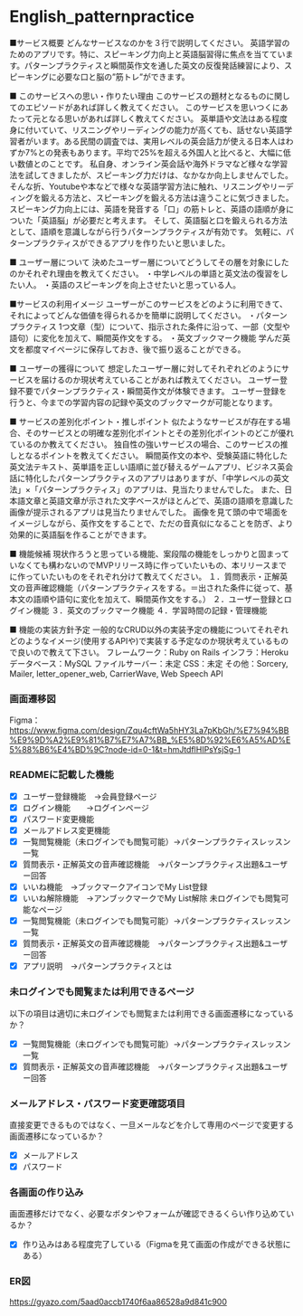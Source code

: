 # English_patternpractice
■サービス概要
どんなサービスなのかを３行で説明してください。
英語学習のためのアプリです。特に、スピーキング力向上と英語脳習得に焦点を当てています。パターンプラクティスと瞬間英作文を通した英文の反復発話練習により、スピーキングに必要な口と脳の”筋トレ”ができます。

■ このサービスへの思い・作りたい理由
このサービスの題材となるものに関してのエピソードがあれば詳しく教えてください。
このサービスを思いつくにあたって元となる思いがあれば詳しく教えてください。
英単語や文法はある程度身に付いていて、リスニングやリーディングの能力が高くても、話せない英語学習者がいます。ある民間の調査では、実用レベルの英会話力が使える日本人はわずか7%との発表もあります。平均で25%を超える外国人と比べると、大幅に低い数値とのことです。
私自身、オンライン英会話や海外ドラマなど様々な学習法を試してきましたが、スピーキング力だけは、なかなか向上しませんでした。
そんな折、Youtubeや本などで様々な英語学習方法に触れ、リスニングやリーディングを鍛える方法と、スピーキングを鍛える方法は違うことに気づきました。
スピーキング力向上には、英語を発音する「口」の筋トレと、英語の語順が身についた「英語脳」が必要だと考えます。
そして、英語脳と口を鍛えられる方法として、語順を意識しながら行うパターンプラクティスが有効です。
気軽に、パターンプラクティスができるアプリを作りたいと思いました。

■ ユーザー層について
決めたユーザー層についてどうしてその層を対象にしたのかそれぞれ理由を教えてください。
・中学レベルの単語と英文法の復習をしたい人。
・英語のスピーキングを向上させたいと思っている人。

■サービスの利用イメージ
ユーザーがこのサービスをどのように利用できて、それによってどんな価値を得られるかを簡単に説明してください。
・パターンプラクティス
1つ文章（型）について、指示された条件に沿って、一部（文型や語句）に変化を加えて、瞬間英作文をする。
・英文ブックマーク機能
学んだ英文を都度マイページに保存しておき、後で振り返ることができる。

■ ユーザーの獲得について
想定したユーザー層に対してそれぞれどのようにサービスを届けるのか現状考えていることがあれば教えてください。
ユーザー登録不要でパターンプラクティス・瞬間英作文が体験できます。
ユーザー登録を行うと、今までの学習内容の記録や英文のブックマークが可能となります。

■ サービスの差別化ポイント・推しポイント
似たようなサービスが存在する場合、そのサービスとの明確な差別化ポイントとその差別化ポイントのどこが優れているのか教えてください。
独自性の強いサービスの場合、このサービスの推しとなるポイントを教えてください。
瞬間英作文の本や、受験英語に特化した英文法テキスト、英単語を正しい語順に並び替えるゲームアプリ、ビジネス英会話に特化したパターンプラクティスのアプリはありますが、「中学レベルの英文法」×「パターンプラクティス」のアプリは、見当たりませんでした。
また、日本語文章と英語文章が示された文字ベースがほとんどで、英語の語順を意識した画像が提示されるアプリは見当たりませんでした。
画像を見て頭の中で場面をイメージしながら、英作文をすることで、ただの音真似になることを防ぎ、より効果的に英語脳を作ることができます。

■ 機能候補
現状作ろうと思っている機能、案段階の機能をしっかりと固まっていなくても構わないのでMVPリリース時に作っていたいもの、本リリースまでに作っていたいものをそれぞれ分けて教えてください。
１．質問表示・正解英文の音声確認機能（パターンプラクティスをする。＝出された条件に従って、基本文の語順や語句に変化を加えて、瞬間英作文をする。）
２．ユーザー登録とログイン機能
３．英文のブックマーク機能
４．学習時間の記録・管理機能

■ 機能の実装方針予定
一般的なCRUD以外の実装予定の機能についてそれぞれどのようなイメージ(使用するAPIや)で実装する予定なのか現状考えているもので良いので教えて下さい。
フレームワーク：Ruby on Rails
インフラ：Heroku
データベース：MySQL
ファイルサーバー：未定
CSS：未定
その他：Sorcery, Mailer, letter_opener_web, CarrierWave, Web Speech API

### 画面遷移図
Figma：https://www.figma.com/design/Zqu4cftWa5hHY3La7pKbGh/%E7%94%BB%E9%9D%A2%E9%81%B7%E7%A7%BB_%E5%8D%92%E6%A5%AD%E5%88%B6%E4%BD%9C?node-id=0-1&t=hmJtdflHIPsYsjSg-1

### READMEに記載した機能
- [X] ユーザー登録機能　→会員登録ページ
- [X] ログイン機能　　→ログインページ
- [X] パスワード変更機能
- [X] メールアドレス変更機能
- [X] 一覧閲覧機能（未ログインでも閲覧可能）→パターンプラクティスレッスン一覧
- [X] 質問表示・正解英文の音声確認機能　→パターンプラクティス出題&ユーザー回答
- [X] いいね機能　→ブックマークアイコンでMy List登録
- [X] いいね解除機能　→アンブックマークでMy List解除
未ログインでも閲覧可能なページ
- [X] 一覧閲覧機能（未ログインでも閲覧可能）→パターンプラクティスレッスン一覧
- [X] 質問表示・正解英文の音声確認機能　→パターンプラクティス出題&ユーザー回答
- [X] アプリ説明　→パターンプラクティスとは

### 未ログインでも閲覧または利用できるページ
以下の項目は適切に未ログインでも閲覧または利用できる画面遷移になっているか？
- [X] 一覧閲覧機能（未ログインでも閲覧可能）→パターンプラクティスレッスン一覧
- [X] 質問表示・正解英文の音声確認機能　→パターンプラクティス出題&ユーザー回答

### メールアドレス・パスワード変更確認項目
直接変更できるものではなく、一旦メールなどを介して専用のページで変更する画面遷移になっているか？
- [X] メールアドレス
- [X] パスワード

### 各画面の作り込み
画面遷移だけでなく、必要なボタンやフォームが確認できるくらい作り込めているか？
- [X] 作り込みはある程度完了している（Figmaを見て画面の作成ができる状態にある）

### ER図
https://gyazo.com/5aad0accb1740f6aa86528a9d841c900